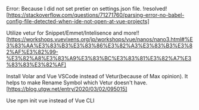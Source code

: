 Error: Because I did not set pretier on settings.json file.
!resolved!
    [https://stackoverflow.com/questions/71271760/parsing-error-no-babel-config-file-detected-when-ide-not-open-at-vue-projects]

Utilize vetur for Snippet/Emmet/Intelisence and more!!
    [https://workshops.vuevixens.org/jp/workshops/vue/nanos/nano3.html#%E3%83%AA%E3%83%B3%E3%83%86%E3%82%A3%E3%83%B3%E3%82%AF%E3%82%99-%E3%82%A8%E3%83%A9%E3%83%BC%E3%83%81%E3%82%A7%E3%83%83%E3%82%AF]

Install Volar and Vue VSCode instead of Vetur(because of Max opinion). It helps to make Rename Symbol which Vetur doesn't have.
    [https://blog.utgw.net/entry/2020/03/02/095015]

Use npm init vue instead of Vue CLI